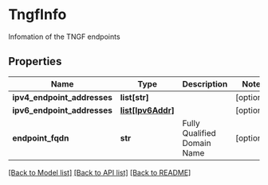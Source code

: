 # TngfInfo

Infomation of the TNGF endpoints
## Properties
Name | Type | Description | Notes
------------ | ------------- | ------------- | -------------
**ipv4_endpoint_addresses** | **list[str]** |  | [optional] 
**ipv6_endpoint_addresses** | [**list[Ipv6Addr]**](Ipv6Addr.md) |  | [optional] 
**endpoint_fqdn** | **str** | Fully Qualified Domain Name | [optional] 

[[Back to Model list]](../README.md#documentation-for-models) [[Back to API list]](../README.md#documentation-for-api-endpoints) [[Back to README]](../README.md)


